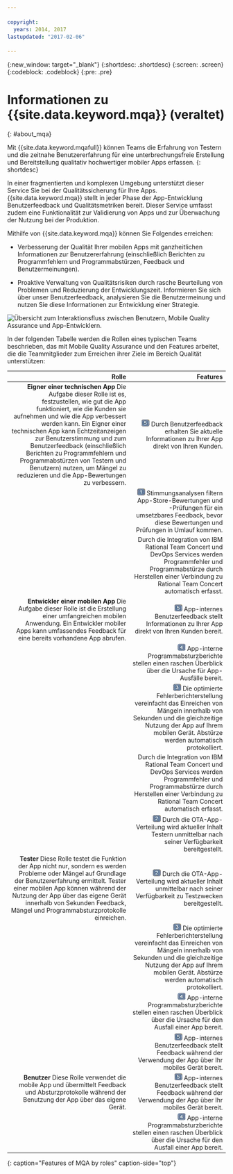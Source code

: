 ```yaml
---

copyright:
  years: 2014, 2017
lastupdated: "2017-02-06"

---
```


{:new_window: target="_blank"}
{:shortdesc: .shortdesc}
{:screen: .screen}
{:codeblock: .codeblock}
{:pre: .pre}


# Informationen zu {{site.data.keyword.mqa}} (veraltet)
{: #about_mqa}

Mit {{site.data.keyword.mqafull}} können Teams die Erfahrung von Testern und die zeitnahe Benutzererfahrung für eine unterbrechungsfreie Erstellung und Bereitstellung qualitativ hochwertiger mobiler Apps erfassen.
{: shortdesc}

In einer fragmentierten und komplexen Umgebung unterstützt dieser Service Sie bei der Qualitätssicherung für Ihre Apps. {{site.data.keyword.mqa}} stellt in jeder Phase der App-Entwicklung Benutzerfeedback und Qualitätsmetriken bereit. Dieser Service umfasst zudem eine Funktionalität zur Validierung von Apps und zur Überwachung der Nutzung bei der Produktion.

Mithilfe von {{site.data.keyword.mqa}} können Sie Folgendes erreichen:

* Verbesserung der Qualität Ihrer mobilen Apps mit ganzheitlichen Informationen zur Benutzererfahrung (einschließlich Berichten zu Programmfehlern und Programmabstürzen, Feedback und Benutzermeinungen).

* Proaktive Verwaltung von Qualitätsrisiken durch rasche Beurteilung von Problemen und Reduzierung der Entwicklungszeit. Informieren Sie sich über unser Benutzerfeedback, analysieren Sie die Benutzermeinung und nutzen Sie diese Informationen zur Entwicklung einer Strategie.

![Übersicht zum Interaktionsfluss zwischen Benutzern, Mobile Quality Assurance und App-Entwicklern.](images/overview_diagram2.gif)

In der folgenden Tabelle werden die Rollen eines typischen Teams beschrieben, das mit Mobile Quality Assurance und den Features arbeitet, die die Teammitglieder zum Erreichen ihrer Ziele im Bereich Qualität unterstützen:

| Rolle  | Features |
|---------: |------------: |
|**Eigner einer technischen App** Die Aufgabe dieser Rolle ist es, festzustellen, wie gut die App funktioniert, wie die Kunden sie aufnehmen und wie die App verbessert werden kann. Ein Eigner einer technischen App kann Echtzeitanzeigen zur Benutzerstimmung und zum Benutzerfeedback (einschließlich Berichten zu Programmfehlern und Programmabstürzen von Testern und Benutzern) nutzen, um Mängel zu reduzieren und die App-Bewertungen zu verbessern. | ![Callout-Etikett 5](images/calloutlabel5.gif) Durch Benutzerfeedback erhalten Sie aktuelle Informationen zu Ihrer App direkt von Ihren Kunden.|
|      | ![Callout-Etikett 1](images/calloutlabel1.gif) Stimmungsanalysen filtern App-Store-Bewertungen und -Prüfungen für ein umsetzbares Feedback, bevor diese Bewertungen und Prüfungen in Umlauf kommen.|
|      |Durch die Integration von IBM Rational Team Concert und DevOps Services werden Programmfehler und Programmabstürze durch Herstellen einer Verbindung zu Rational Team Concert automatisch erfasst.|
|**Entwickler einer mobilen App** Die Aufgabe dieser Rolle ist die Erstellung einer umfangreichen mobilen Anwendung. Ein Entwickler mobiler Apps kann umfassendes Feedback für eine bereits vorhandene App abrufen.| ![Callout-Etikett 5](images/calloutlabel5.gif) App-internes Benutzerfeedback stellt Informationen zu Ihrer App direkt von Ihren Kunden bereit.|
|    | ![Callout-Etikett 4](images/calloutlabel4.gif) App-interne Programmabsturzberichte stellen einen raschen Überblick über die Ursache für App-Ausfälle bereit.|
|    | ![Callout-Etikett 3](images/calloutlabel3.gif) Die optimierte Fehlerberichterstellung vereinfacht das Einreichen von Mängeln innerhalb von Sekunden und die gleichzeitige Nutzung der App auf Ihrem mobilen Gerät. Abstürze werden automatisch protokolliert.|
|    | Durch die Integration von IBM Rational Team Concert und DevOps Services werden Programmfehler und Programmabstürze durch Herstellen einer Verbindung zu Rational Team Concert automatisch erfasst.|
|    | ![Callout-Etikett 2](images/calloutlabel2.gif) Durch die OTA-App-Verteilung wird aktueller Inhalt Testern unmittelbar nach seiner Verfügbarkeit bereitgestellt. |
|**Tester** Diese Rolle testet die Funktion der App nicht nur, sondern es werden Probleme oder Mängel auf Grundlage der Benutzererfahrung ermittelt. Tester einer mobilen App können während der Nutzung der App über das eigene Gerät innerhalb von Sekunden Feedback, Mängel und Programmabsturzprotokolle einreichen. | ![Callout-Etikett 2](images/calloutlabel2.gif) Durch die OTA-App-Verteilung wird aktueller Inhalt unmittelbar nach seiner Verfügbarkeit zu Testzwecken bereitgestellt. |
|     | ![Callout-Etikett 3](images/calloutlabel3.gif) Die optimierte Fehlerberichterstellung vereinfacht das Einreichen von Mängeln innerhalb von Sekunden und die gleichzeitige Nutzung der App auf Ihrem mobilen Gerät. Abstürze werden automatisch protokolliert. |
|     | ![Callout-Etikett 4](images/calloutlabel4.gif) App-interne Programmabsturzberichte stellen einen raschen Überblick über die Ursache für den Ausfall einer App bereit. |
|     | ![Callout-Etikett 5](images/calloutlabel5.gif) App-internes Benutzerfeedback stellt Feedback während der Verwendung der App über Ihr mobiles Gerät bereit. |
|**Benutzer** Diese Rolle verwendet die mobile App und übermittelt Feedback und Absturzprotokolle während der Benutzung der App über das eigene Gerät. | ![Callout-Etikett 5](images/calloutlabel5.gif) App-internes Benutzerfeedback stellt Feedback während der Verwendung der App über Ihr mobiles Gerät bereit. |
|     | ![Callout-Etikett 4](images/calloutlabel4.gif) App-interne Programmabsturzberichte stellen einen raschen Überblick über die Ursache für den Ausfall einer App bereit. |
{: caption="Features of MQA by roles" caption-side="top"}

